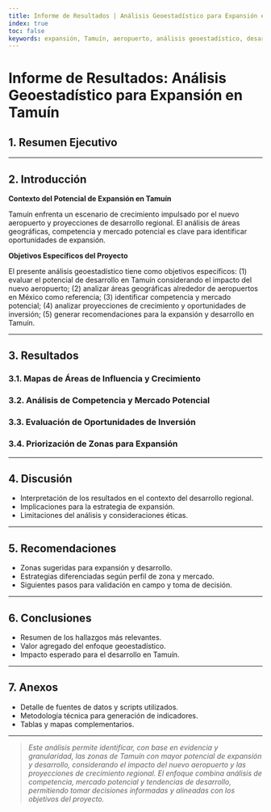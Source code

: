```yaml
---
title: Informe de Resultados | Análisis Geoestadístico para Expansión en Tamuín
index: true
toc: false
keywords: expansión, Tamuín, aeropuerto, análisis geoestadístico, desarrollo, mercado potencial, INEGI, SCINCE
---
```


# Informe de Resultados: Análisis Geoestadístico para Expansión en Tamuín

## 1. Resumen Ejecutivo

<!-- Breve descripción del objetivo, hallazgos principales y recomendaciones clave. -->

---

## 2. Introducción

**Contexto del Potencial de Expansión en Tamuín**

Tamuín enfrenta un escenario de crecimiento impulsado por el nuevo aeropuerto y proyecciones de desarrollo regional. El análisis de áreas geográficas, competencia y mercado potencial es clave para identificar oportunidades de expansión.

**Objetivos Específicos del Proyecto**

El presente análisis geoestadístico tiene como objetivos específicos: (1) evaluar el potencial de desarrollo en Tamuín considerando el impacto del nuevo aeropuerto; (2) analizar áreas geográficas alrededor de aeropuertos en México como referencia; (3) identificar competencia y mercado potencial; (4) analizar proyecciones de crecimiento y oportunidades de inversión; (5) generar recomendaciones para la expansión y desarrollo en Tamuín.

---

## 3. Resultados

### 3.1. Mapas de Áreas de Influencia y Crecimiento

<!-- Visualización de áreas de influencia del aeropuerto y proyecciones de crecimiento. -->

### 3.2. Análisis de Competencia y Mercado Potencial

<!-- Mapas y tablas de competencia y mercado potencial. -->

### 3.3. Evaluación de Oportunidades de Inversión

<!-- Análisis de oportunidades de inversión y riesgos. -->

### 3.4. Priorización de Zonas para Expansión

<!-- Tabla y mapa de zonas con mayor potencial de expansión. -->

---

## 4. Discusión

- Interpretación de los resultados en el contexto del desarrollo regional.
- Implicaciones para la estrategia de expansión.
- Limitaciones del análisis y consideraciones éticas.

---

## 5. Recomendaciones

- Zonas sugeridas para expansión y desarrollo.
- Estrategias diferenciadas según perfil de zona y mercado.
- Siguientes pasos para validación en campo y toma de decisión.

---

## 6. Conclusiones

- Resumen de los hallazgos más relevantes.
- Valor agregado del enfoque geoestadístico.
- Impacto esperado para el desarrollo en Tamuín.

---

## 7. Anexos

- Detalle de fuentes de datos y scripts utilizados.
- Metodología técnica para generación de indicadores.
- Tablas y mapas complementarios.

---

> _Este análisis permite identificar, con base en evidencia y granularidad, las zonas de Tamuín con mayor potencial de expansión y desarrollo, considerando el impacto del nuevo aeropuerto y las proyecciones de crecimiento regional. El enfoque combina análisis de competencia, mercado potencial y tendencias de desarrollo, permitiendo tomar decisiones informadas y alineadas con los objetivos del proyecto._ 